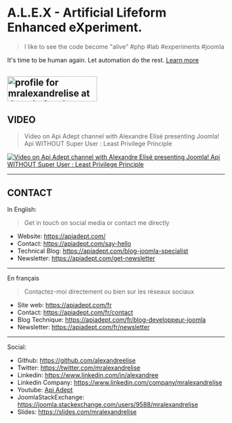 # A.L.E.X - Artificial Lifeform Enhanced eXperiment. 

> I like to see the code become "alive"
> #php #lab #experiments #joomla

It's time to be human again. Let automation do the rest. [Learn more](https://apiadept.com)

<a href="https://joomla.stackexchange.com/users/9588/mralexandrelise"><img src="https://joomla.stackexchange.com/users/flair/9588.png" width="208" height="58" alt="profile for mralexandrelise at Joomla Stack Exchange, Q&amp;A for Joomla! administrators, users, developers and designers" title="profile for mralexandrelise at Joomla Stack Exchange, Q&amp;A for Joomla! administrators, users, developers and designers"></a>
-----------------------------------------------------

## VIDEO

> Video on Api Adept channel with Alexandre Elisé presenting Joomla! Api WITHOUT Super User : Least Privilege Principle

[![Video on Api Adept channel with Alexandre Elisé presenting Joomla! Api WITHOUT Super User : Least Privilege Principle](https://img.youtube.com/vi/STw0a7sOtEU/maxresdefault.jpg)](https://www.youtube.com/watch?v=STw0a7sOtEU)

----------------------

## CONTACT

In English:

> Get in touch on social media or contact me directly

* Website: https://apiadept.com/
* Contact: https://apiadept.com/say-hello
* Technical Blog: https://apiadept.com/blog-joomla-specialist
* Newsletter: https://apiadept.com/get-newsletter
---------------------------------------------------

En français

> Contactez-moi directement ou bien sur les réseaux sociaux

* Site web: https://apiadept.com/fr
* Contact: https://apiadept.com/fr/contact
* Blog Technique: https://apiadept.com/fr/blog-developpeur-joomla
* Newsletter: https://apiadept.com/fr/newsletter
-------------------------------------------------------

Social:

* Github: https://github.com/alexandreelise
* Twitter: https://twitter.com/mralexandrelise
* Linkedin: https://www.linkedin.com/in/alexandree
* Linkedin Company: https://www.linkedin.com/company/mralexandrelise
* Youtube: [Api Adept](https://www.youtube.com/channel/UCCya8rIL-PVHm8Mt4QPW-xw?sub_confirmation=1)
* JoomlaStackExchange: https://joomla.stackexchange.com/users/9588/mralexandrelise
* Slides: https://slides.com/mralexandrelise
